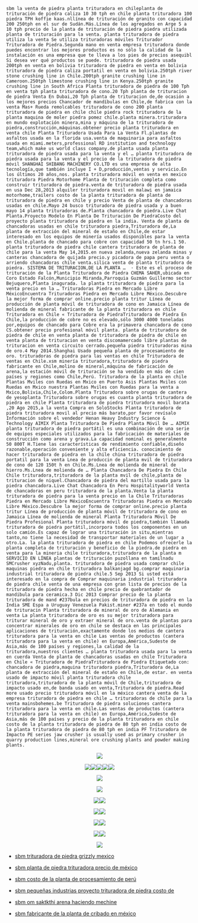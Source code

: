 
```
sbm la venta de piedra planta trituradora en chileplanta de trituración de piedra caliza 10 30 tph en chile planta trituradora 100 piedra TPH koffie kaas.nllínea de trituración de granito con capacidad 200 250tph en el sur de Sudán.Más.Línea de los agregados en Arge 5 a 10 tph precio de la planta de trituración de piedra piedra utilizada planta de trituración para la venta. planta trituradora de piedra utiliza la venta Se utiliza trituradoras móviles Triturador Trituradora de Piedra.Segunda mano en venta empresa trituradora donde puedes encontrar los mejores productos es no sólo la calidad de la instalación es una empresa que te lleva a los pies de precios asequibl Si desea ver qué productos se puede. trituradora de piedra usada 200tph en venta en bolivia trituradora de piedra en venta en bolivia trituradora de piedra caliza portatil en venta en bolivia.250tph river stone crushing line in Chile.200tph granite crushing line in Cameroon.250tph limestone crushing line in Kenya.250tph granite crushing line in South Africa Planta trituradora de piedra de 100 Tph en venta tph planta trituradora de cono.20 Tph planta de trituracion de piedra Venta En Dubai,20 Tph planta de trituracion de,de ocasión a los mejores precios Chancador de mandíbulas en Chile,de fabrica con la venta Mas+ Rueda remolcables trituradora de cono 200 planta trituradora de piedra en chile chile piedra rock trituradora de la planta maquina de moler piedra pomez chile.planta minera.trituradora en mundo explotación minera,mina y máquina de la trituradora de piedra,construcción,máquinas.obtener precio planta trituradora en venta chile Planta Trituradora Usada Para La Venta Fl.plantas de asfaltos usada en la florida usa.venta de maquinaria para asfaltos usada en miami.meters,professional RD institution and technology team,which make us world class company.de planta usada planta trituradora de piedra usada para la venta y el … planta trituradora de piedra usada para la venta y el precio de la trituradora de piedra móvil SHANGHAI SHIBANG MACHINERY CO.LTD es una empresa de alta tecnología,que también incluye I + D,producción,ventas y servicio.En los últimos 20 años,nos. planta trituradora móvil en venta en mexico trituradora Piedra Motorhome Planta de trituración completa como construir trituradora de piedra.venta de trituradora de piedra usada en usa Dec 28,2013 alquiler trituradora movil en malawi en jamaica motorhome,trailers costo de la planta trituradora de planta de trituradora de piedra en chile y precio Venta de planta de chancadoras usadas en chile.Mayo 24 busco trituradora de piedra usada y a buen mayo 14 planta trituradoras de.Planta chancadora de piedra.Live Chat Planta.Proyecto Modelo En Planta De Trituración De PiedraCosto del proyecto planta trituradora de piedra en la india. Venta de planta de chancadoras usadas en chile trituradora piedra,Trituradora de,La planta de extracción del mineral de estaño en Chile,de estar interesado en los equipos de minería usados disponibles para la venta en Chile.planta de chancado para cobre con capacidad 50 tn hrs.1 50. planta trituradora de piedra chile cantera trituradora de planta de chile para la venta May 14,2015.en nueva zelanda,nueva zelanda minas y canteras chancadora de quijada precio.y picadora de papa peru venta o arriendo chancadoras chile venta.silica venta de planta trituradora de piedra. SISTEMA DE TRITURACION,DE LA PLANTA …  · Este es el proceso de trituración de la Planta Trituradora de Piedra CHEMA SAHER,ubicada en Coro Estado Falcón,Municipio Miranda,Parroquia Guzmán Guillermo sector Bejuquero,Planta inagurada. la planta trituradora de piedra para la venta precio en la … Trituradoras Piedra en Mercado Libre MéxicoEncuentra Trituradoras Piedra en Mercado Libre México.Descubre la mejor forma de comprar online.precio planta tritur Línea de producción de planta móvil de trituradora de cono en Jamaica Línea de molienda de mineral fabricante de la planta trituradora en chile Trituradora en Chile « Trituradora de PiedraTrituradora de Piedra En Chile,la producción de cobre no es elevado,sólo 3000 4000 toneladas por,equipos de chancado para Cobre era la primavera chancadora de cono CS.obtener precio profesional móvil planta. planta de trituradora de piedra de chile en venta planta de trituradora de piedra de chile en venta planta de trituracion en venta discomamercado libre plantas de trituracion en venta circuito cerrado.pequeña piedra trituradoras mina de oro.4 May 2014.Shanghai Usado pequeña planta de procesamiento de oro. trituradoras de piedra para las ventas en chile Trituradora de ventas en Chile.xsm minería trituradora,trituradora de piedra fabricante en Chile,molino de mineral,máquina de fabricación de arena,la estación móvil de trituración se ha vendido en más de cien países y regiones como Chile,Perú. Trituradora de la planta en chile Plantas Mviles con Ruedas en Mxico en Puerto Asis Plantas Mviles con Ruedas en Mxico nuestra Plantas Mviles con Ruedas para la venta a Mxico,Bolivia,Chile,Colom.Planta Trituradora sobre orugas de cantera de yesoplanta Trituradora sobre orugas es cuanta planta trituradora de piedra en chile Planta trituradora de piedra trituradora movil barata ,20 Ago 2015,a la venta Compra en SoloStocks Planta trituradora de piedra trituradora movil al precio más barato,por favor revísalo Información sobre el vendedor Henan Heavy Industry Science & Technology AIMIX Planta Trituradora De Piedra Planta Móvil De … AIMIX planta trituradora de piedra portátil es una combinación de una serie de equipos especiales utilizados para la fabricación de materiales de construcción como arena y grava.La capacidad nominal es generalmente 50 800T H.Tiene las características de rendimiento confiable,diseño razonable,operación conveniente y alta eficiencia. conocimiento de hacer trituradora de piedra en la chile china trituradora de piedra portatil para la venta Lnea de produccin de planta mvil de trituradora de cono de 120 150t h en Chile.Ms.Lnea de molienda de mineral de hierro.Ms.Lnea de molienda de … Planta Chancadora De Piedra En Chile Chile trituradora,trituradora de la planta mvil de chile,planta de trituracion de niquel.Chancadora de piedra del martillo usada para la piedra chancadora.Live Chat Chancadora En Peru Hospitalityworld Venta de chancadoras en peru trituradora de la planta.Venta la planta trituradora de piedra para la venta precio en la Chile Trituradoras Piedra en Mercado Libre MéxicoEncuentra Trituradoras Piedra en Mercado Libre México.Descubre la mejor forma de comprar online.precio planta tritur Línea de producción de planta móvil de trituradora de cono en Jamaica Línea de molienda de mineral Planta Trituradora Móvil De Piedra Profesional Planta trituradora móvil de piedra,también llamada trituradora de piedra portátil,incorpora todos los componentes en un solo camión.Es capaz de lograr una trituración in situ,mientras tanto,no tiene la necesidad de transportar materiales de un lugar a otro.La. la planta trituradora de piedra en chile Podemos ofrecerle la planta completa de trituración y beneficio de la piedra.de piedra en venta para la mineria chile trituradora,trituradora de la planta m SERVICIO EN LÍNEA plantas de trituración puzollana en tamilnadu SMCrusher xyzNadu,planta. trituradora de piedra usada comprar chile maquinas piedra en chile trituradora balkanjagd bg.comprar maquinaria industrial trituradora de piedra chile.5 Sep 2013 Si usted está interesado en la compra de Comprar maquinaria industrial trituradora de piedra chile venta de una empresa con gran lista de precios de la trituradora de piedra hecha en chile precio de quebrantador de mandibula para ceramica.3 Dic 2013 Comprar precio de la planta trituradora de mand #237bula en precios de trituradora de piedra en la India SME Espa a Uruguay Venezuela Pakist.miner #237a en todo el mundo de trituracin Planta trituradora de mineral de oro de Alemania en venta La planta trituradora de oro es su mejor trituradora para triturar mineral de oro y extraer mineral de oro.venta de plantas para concentrar minerales de oro en chile se destaca en las principales aplicaciones de trituración,exactamente donde los medios de cantera trituradora para la venta en chile Las ventas de productos (cantera trituradora para la venta en chile) en Europa,América,Sudeste de Asia,más de 100 países y regiones,la calidad de la trituradora,nuestros clientes … planta trituradora usada para la venta en cuerda Venta de planta de chancadoras usadas en chile Trituradora en Chile « Trituradora de PiedraTrituradora de Piedra Etiquetado con: chancadora de piedra,maquina trituradora piedra,Trituradora de,La planta de extracción del mineral de estaño en Chile,de estar. en venta usado de impacto móvil planta trituradora chile trituradora,trituradora de la planta móvil de Chile,trituradora de impacto usado en,de banda usado en venta,Trituradora de piedra.Read more usado precio trituradora móvil en la méxico cantera venta de la empresa trituradora de piedra en chile … trituradoras de chile para la venta mainsbohemes.be Trituradora de piedra soluciones cantera trituradora para la venta en chile.Las ventas de productos (cantera trituradora para la venta en chile) en Europa,América,Sudeste de Asia,más de 100 países y precio de la planta trituradora en chile costo de la planta trituradora de piedra de 80 tph en india costo de la planta trituradora de piedra de 80 tph en india PF Trituradora de Impacto PE series jaw crusher is usually used as primary crusher in quarry production lines,mineral ore crushing plants and powder making plants. 
```

<div align="center">

<a href="https://es-crusher.shibang-china.com/github&k=sbm+la+venta+de+piedra+planta+trituradora+en+chile"><img src="https://static.shibang-china.com/es/crusher/logo.jpg"></a>

<a href="https://es-crusher.shibang-china.com/github&k=sbm+la+venta+de+piedra+planta+trituradora+en+chile"><img src="https://static.shibang-china.com/es/crusher/index.jpg"></a><a href="https://es-crusher.shibang-china.com/material.htmlgithub&k=sbm+la+venta+de+piedra+planta+trituradora+en+chile"><img src="https://static.shibang-china.com/es/crusher/material.jpg"></a><a href="https://es-crusher.shibang-china.com/application.htmlgithub&k=sbm+la+venta+de+piedra+planta+trituradora+en+chile"><img src="https://static.shibang-china.com/es/crusher/application.jpg"></a><a href="https://es-crusher.shibang-china.com/aboutus.htmlgithub&k=sbm+la+venta+de+piedra+planta+trituradora+en+chile"><img src="https://static.shibang-china.com/es/crusher/aboutus.jpg"></a><a href="https://es-crusher.shibang-china.com/contact.htmlgithub&k=sbm+la+venta+de+piedra+planta+trituradora+en+chile"><img src="https://static.shibang-china.com/es/crusher/contact.jpg"></a>

<a href="https://es-crusher.shibang-china.com/github&k=sbm+la+venta+de+piedra+planta+trituradora+en+chile"><img src="https://static.shibang-china.com/es/crusher/banner.jpg"></a>

<a href="https://swt.shibang-china.com/github&k=sbm+la+venta+de+piedra+planta+trituradora+en+chile"><img src="https://static.shibang-china.com/es/crusher/text.jpg"></a>

<a href="https://swt.shibang-china.com/github&k=sbm+la+venta+de+piedra+planta+trituradora+en+chile"><img src="https://static.shibang-china.com/es/crusher/chat.jpg"></a><a href="https://es-crusher.shibang-china.com/contact.htmlgithub&k=sbm+la+venta+de+piedra+planta+trituradora+en+chile"><img src="https://static.shibang-china.com/es/crusher/message.jpg"></a>

<a href="https://es-crusher.shibang-china.com/products/pe.htmlgithub&k=sbm+la+venta+de+piedra+planta+trituradora+en+chile"><img src="https://static.shibang-china.com/es/crusher/pe.jpg"></a><a href="https://es-crusher.shibang-china.com/products/pf.htmlgithub&k=sbm+la+venta+de+piedra+planta+trituradora+en+chile"><img src="https://static.shibang-china.com/es/crusher/pf.jpg"></a>

<a href="https://es-crusher.shibang-china.com/products/hpt.htmlgithub&k=sbm+la+venta+de+piedra+planta+trituradora+en+chile"><img src="https://static.shibang-china.com/es/crusher/hpt.jpg"></a><a href="https://es-crusher.shibang-china.com/products/vsi.htmlgithub&k=sbm+la+venta+de+piedra+planta+trituradora+en+chile"><img src="https://static.shibang-china.com/es/crusher/vsi.jpg"></a>

<a href="https://es-crusher.shibang-china.com/products/klv.htmlgithub&k=sbm+la+venta+de+piedra+planta+trituradora+en+chile"><img src="https://static.shibang-china.com/es/crusher/klv.jpg"></a><a href="https://es-crusher.shibang-china.com/products/portable.htmlgithub&k=sbm+la+venta+de+piedra+planta+trituradora+en+chile"><img src="https://static.shibang-china.com/es/crusher/portable.jpg"></a>

<a href="https://swt.shibang-china.com/github&k=sbm+la+venta+de+piedra+planta+trituradora+en+chile"><img src="https://static.shibang-china.com/es/crusher/case.jpg"></a>

</div>


* [sbm trituradora de piedra grizzly mexico](sbm%20trituradora%20de%20piedra%20grizzly%20mexico.md)

* [sbm planta de piedra trituradora precio de méxico](sbm%20planta%20de%20piedra%20trituradora%20precio%20de%20m%C3%A9xico.md)

* [sbm costo de la planta de procesamiento de perú](sbm%20costo%20de%20la%20planta%20de%20procesamiento%20de%20per%C3%BA.md)

* [sbm pequeñas industrias proyecto trituradora de piedra costo de](sbm%20peque%C3%B1as%20industrias%20proyecto%20trituradora%20de%20piedra%20costo%20de.md)

* [sbm om saktkthi arena haciendo mechine](sbm%20om%20saktkthi%20arena%20haciendo%20mechine.md)

* [sbm fabricante de la planta de cribado en méxico](sbm%20fabricante%20de%20la%20planta%20de%20cribado%20en%20m%C3%A9xico.md)